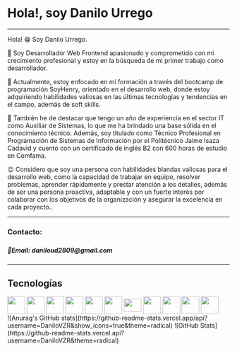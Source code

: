 <h1>Hola!, soy Danilo Urrego</h1>
<hr/>
<p>Hola! 😁 Soy Danilo Urrego.<p/>

<p>🤠 Soy Desarrollador Web Frontend apasionado y comprometido con mi crecimiento profesional y estoy en la búsqueda de mi primer trabajo como desarrollador. <p/>

<p>🧠 Actualmente, estoy enfocado en mi formación a través del bootcamp de programación SoyHenry, orientado en el desarrollo web, donde estoy adquiriendo habilidades valiosas en las últimas tecnologías y tendencias en el campo, además de soft skills.<p/>

<p>🌟 También he de destacar que tengo un año de experiencia en el sector IT como Auxiliar de Sistemas, lo que me ha brindado una base sólida en el conocimiento técnico. Además, soy titulado como Técnico Profesional en Programación de Sistemas de Información por el Politécnico Jaime Isaza Cadavid y cuento con un certificado de inglés B2 con 600 horas de estudio en Comfama.<p/>

<p>😉 Considero que soy una persona con habilidades blandas valiosas para el desarrollo web, como la capacidad de trabajar en equipo, resolver problemas, aprender rápidamente y prestar atención a los detalles, además de ser una persona proactiva, adaptable y con un fuerte interés por colaborar con los objetivos de la organización y asegurar la excelencia en cada proyecto..</p>

<hr/>
<h3>Contacto:<h3/>
<h5>🔸Email: daniloud2809@gmail.com <h5/>
<hr/>

<h2>Tecnologías</h2>

<div style='display: inline_block'>
  <img align="center" heigth="30" width="40" src="https://cdn.jsdelivr.net/gh/devicons/devicon/icons/html5/html5-original.svg" />
  <img align="center" heigth="30" width="40" src="https://cdn.jsdelivr.net/gh/devicons/devicon/icons/css3/css3-original.svg" />
  <img align="center" heigth="30" width="40" src="https://cdn.jsdelivr.net/gh/devicons/devicon/icons/javascript/javascript-original.svg" />
  <img align="center" heigth="30" width="40" src="https://cdn.jsdelivr.net/gh/devicons/devicon/icons/mysql/mysql-original.svg" />
  <img align="center" heigth="30" width="40" src="https://cdn.jsdelivr.net/gh/devicons/devicon/icons/postgresql/postgresql-original.svg" />
  <img align="center" heigth="30" width="40" src="https://cdn.jsdelivr.net/gh/devicons/devicon/icons/react/react-original.svg" />
  <img align="center" height="30" width="40" src="https://cdn.jsdelivr.net/gh/devicons/devicon/icons/redux/redux-original.svg" />
  <img align="center" heigth="30" width="40" src="https://cdn.jsdelivr.net/gh/devicons/devicon/icons/nodejs/nodejs-original.svg" />
  <img align="center" heigth="30" width="40" src="https://cdn.jsdelivr.net/gh/devicons/devicon/icons/express/express-original.svg" />
  <img align="center" heigth="30" width="40" src="https://cdn.jsdelivr.net/gh/devicons/devicon/icons/sass/sass-original.svg" />
  <img align="center" heigth="30" width="40" src="https://cdn.jsdelivr.net/gh/devicons/devicon/icons/less/less-plain-wordmark.svg" />
</div>
![Anurag's GitHub stats](https://github-readme-stats.vercel.app/api?username=DaniloVZR&show_icons=true&theme=radical)
![GitHub Stats](https://github-readme-stats.vercel.api?username=DaniloVZR&theme=radical)

          
          
          


          
